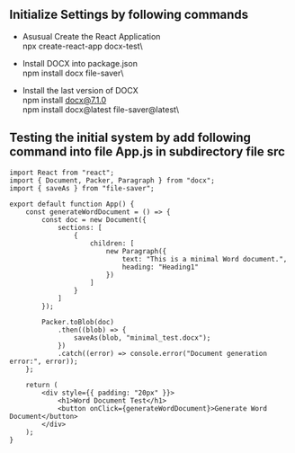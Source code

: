 ## Initialize Settings by following commands
- Asusual Create the React Application\
    npx create-react-app docx-test\

- Install DOCX into package.json\
    npm install docx file-saver\

- Install the last version of DOCX\
    npm install docx@7.1.0\
    npm install docx@latest file-saver@latest\

## Testing the initial system by add following command into file App.js in subdirectory file src

```
import React from "react";
import { Document, Packer, Paragraph } from "docx";
import { saveAs } from "file-saver";

export default function App() {
    const generateWordDocument = () => {
        const doc = new Document({
            sections: [
                {
                    children: [
                        new Paragraph({
                            text: "This is a minimal Word document.",
                            heading: "Heading1"
                        })
                    ]
                }
            ]
        });

        Packer.toBlob(doc)
            .then((blob) => {
                saveAs(blob, "minimal_test.docx");
            })
            .catch((error) => console.error("Document generation error:", error));
    };

    return (
        <div style={{ padding: "20px" }}>
            <h1>Word Document Test</h1>
            <button onClick={generateWordDocument}>Generate Word Document</button>
        </div>
    );
}
```